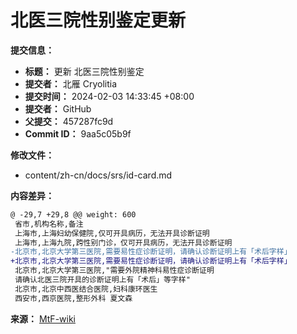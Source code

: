# 北医三院性别鉴定更新

**提交信息：**

*   **标题：** 更新 北医三院性别鉴定
*   **提交者：** 北雁 Cryolitia
*   **提交时间：** 2024-02-03 14:33:45 +08:00
*   **提交者：** GitHub
*   **父提交：** 457287fc9d
*   **Commit ID：** 9aa5c05b9f

**修改文件：**

*   content/zh-cn/docs/srs/id-card.md

**内容差异：**

```diff
@ -29,7 +29,8 @@ weight: 600
 省市,机构名称,备注
 上海市,上海妇幼保健院,仅可开具病历，无法开具诊断证明
 上海市,上海九院,跨性别门诊，仅可开具病历，无法开具诊断证明
-北京市,北京大学第三医院,需要易性症诊断证明，请确认诊断证明上有「术后字样」
+北京市,北京大学第三医院,需要易性症诊断证明，请确认诊断证明上有「术后字样」
 北京市,北京大学第三医院,"需要外院精神科易性症诊断证明
 请确认北医三院开具的诊断证明上有「术后」等字样"
 北京市,北京中西医结合医院,妇科康环医生
 西安市,西京医院,整形外科 夏文森
```

**来源：** [MtF-wiki](https://github.com/project-trans/MtF-wiki)
